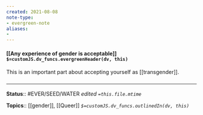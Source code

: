 ```yaml
---
created: 2021-08-08
note-type: 
- evergreen-note
aliases:
- 
---
```


#### [[Any experience of gender is acceptable]] `$=customJS.dv_funcs.evergreenHeader(dv, this)`

This is an important part about accepting yourself as [[transgender]].

### <hr class="footnote"/>

**Status**:: #EVER/SEED/WATER 
*edited `=this.file.mtime`*

**Topics**:: [[gender]], [[Queer]]
*`$=customJS.dv_funcs.outlinedIn(dv, this)`*

